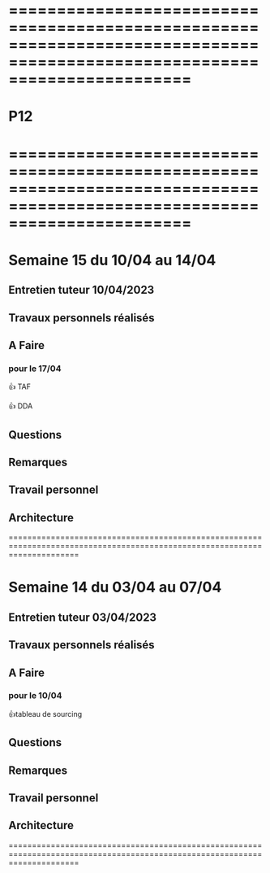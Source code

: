# ===========================================================================================================================

# P12
# ===========================================================================================================================

# Semaine 15 du 10/04 au 14/04

## Entretien tuteur 10/04/2023

## Travaux personnels réalisés

## A Faire
### pour le 17/04
:+1: TAF

:+1: DDA

## Questions

## Remarques

## Travail personnel

## Architecture

===========================================================================================================================

# Semaine 14 du 03/04 au 07/04

## Entretien tuteur 03/04/2023

## Travaux personnels réalisés

## A Faire
### pour le 10/04
:+1:tableau de sourcing


## Questions

## Remarques

## Travail personnel

## Architecture
===========================================================================================================================

